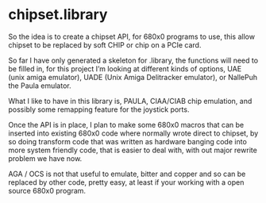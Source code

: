 # chipset.library

So the idea is to create a chipset API, for 680x0 programs to use, this allow chipset to be replaced by soft CHIP or chip on a PCIe card.

So far I have only generated a skeleton for .library, the functions will need to be filled in, 
for this project I’m looking at different kinds of options, UAE (unix amiga emulator), UADE (Unix Amiga Delitracker emulator), or NallePuh the Paula emulator.

What I like to have in this library is, PAULA, CIAA/CIAB chip emulation, and possibly some remapping feature for the joystick ports.

Once the API is in place, I plan to make some 680x0 macros that can be inserted into existing 680x0 code where normally wrote direct to chipset, 
by so doing transform code that was written as hardware banging code into more system friendly code, that is easier to deal with, with out major rewrite problem we have now.

AGA / OCS is not that useful to emulate, bitter and copper and so can be replaced by other code, 
pretty easy, at least if your working with a open source 680x0 program.
